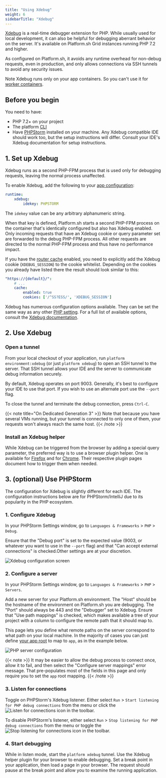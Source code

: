 ```yaml
---
title: "Using Xdebug"
weight: 6
sidebarTitle: "Xdebug"
---
```


[Xdebug](https://xdebug.org/) is a real-time debugger extension for PHP.
While usually used for local development, it can also be helpful for debugging aberrant behavior on the server.
It's available on Platform.sh Grid instances running PHP 7.2 and higher.

As configured on Platform.sh, it avoids any runtime overhead for non-debug requests, even in production, and only allows connections via SSH tunnels to avoid any security issues.

Note Xdebug runs only on your app containers.
So you can't use it for [worker containers](../../create-apps/workers.md).

## Before you begin

You need to have:

- PHP 7.2+ on your project
- The platform [CLI](../../development/cli/_index.md)
- Have [PHPStorm](https://www.jetbrains.com/phpstorm/) installed on your machine. Any Xdebug compatible IDE should work too, but the setup instructions will differ. Consult your IDE's Xdebug documentation for setup instructions.

## 1. Set up Xdebug

Xdebug runs as a second PHP-FPM process that is used only for debugging requests, leaving the normal process unaffected.

To enable Xdebug, add the following to your [app configuration](../../create-apps/app-reference.md):

```yaml {location=".platform.app.yaml"}
runtime:
    xdebug:
        idekey: PHPSTORM
```

The `idekey` value can be any arbitrary alphanumeric string.

When that key is defined, Platform.sh starts a second PHP-FPM process on the container that's identically configured but also has Xdebug enabled.
Only incoming requests that have an Xdebug cookie or query parameter set are forwarded to the debug PHP-FPM process.
All other requests are directed to the normal PHP-FPM process and thus have no performance impact.

If you have the [router cache](../../define-routes/cache.md) enabled, you need to explicitly add the Xdebug cookie (`XDEBUG_SESSION`) to the cookie whitelist. Depending on the cookies you already have listed there the result should look similar to this:

```yaml {location=".platform/routes.yaml"}
"https://{default}/":
    # ...
    cache:
        enabled: true
        cookies: ['/^SS?ESS/', 'XDEBUG_SESSION']
```

Xdebug has numerous configuration options available.
They can be set the same way as any other [PHP setting](./_index.md#php-settings).
For a full list of available options, consult the [Xdebug documentation](https://xdebug.org/docs/).

## 2. Use Xdebug

### Open a tunnel

From your local checkout of your application, run `platform environment:xdebug` (or just `platform xdebug`) to open an SSH tunnel to the server. That SSH tunnel allows your IDE and the server to communicate debug information securely.

By default, Xdebug operates on port 9003. Generally, it's best to configure your IDE to use that port. If you wish to use an alternate port use the `--port` flag.

To close the tunnel and terminate the debug connection, press `Ctrl-C`.

{{< note title="On Dedicated Generation 3" >}}
Note that because you have several VMs running, but your tunnel is connected to only one of them, your requests won't always reach the same host.
{{< /note >}}

### Install an Xdebug helper

While Xdebug can be triggered from the browser by adding a special query parameter, the preferred way is to use a browser plugin helper. One is available for [Firefox](https://addons.mozilla.org/en-US/firefox/addon/xdebug-helper-for-firefox/) and for [Chrome](https://chrome.google.com/webstore/detail/xdebug-helper/eadndfjplgieldjbigjakmdgkmoaaaoc). Their respective plugin pages document how to trigger them when needed.

## 3. (optional) Use PHPStorm

The configuration for Xdebug is slightly different for each IDE.
The configuration instructions below are for PHPStorm/IntelliJ due to its popularity in the PHP ecosystem.

### 1. Configure Xdebug

In your PHPStorm Settings window, go to `Languages & Frameworks` > `PHP` > `Debug`.

Ensure that the "Debug port" is set to the expected value (9003, or whatever you want to use in the `--port` flag) and that "Can accept external connections" is checked.Other settings are at your discretion.

![Xdebug configuration screen](/images/xdebug/xdebug-settings.png "0.6")

### 2. Configure a server

In your PHPStorm Settings window, go to `Languages & Frameworks` > `PHP` > `Servers`.

Add a new server for your Platform.sh environment. The "Host" should be the hostname of the environment on Platform.sh you are debugging. The "Port" should always be 443 and the "Debugger" set to Xdebug. Ensure that "Use path mappings" is checked, which makes available a tree of your project with a column to configure the remote path that it should map to.

This page lets you define what remote paths on the server correspond to what path on your local machine.
In the majority of cases you can just define [your app root](../../create-apps/app-reference.md#root-directory)
to map to `app`, as in the example below.

![PHP server configuration](/images/xdebug/xdebug-servers.png "0.6")

{{< note >}}
It may be easier to allow the debug process to connect once, allow it to fail, and then select the "Configure server mappings" error message. That pre-populates most of the fields in this page and only require you to set the `app` root mapping.
{{< /note >}}

### 3. Listen for connections

Toggle on PHPStorm's Xdebug listener. Either select `Run` > `Start listening for PHP debug connections` from the menu or click the ![Listen for connections](/images/xdebug/xdebug-phpstorm-not-listening.png "0.025-inline") icon in the toolbar.

To disable PHPStorm's listener, either select `Run` > `Stop listening for PHP debug connections` from the menu or toggle the ![Stop listening for connections](/images/xdebug/xdebug-phpstorm-listening.png "0.025-inline") icon in the toolbar.

### 4. Start debugging

While in listen mode, start the `platform xdebug` tunnel. Use the Xdebug helper plugin for your browser to enable debugging. Set a break point in your application, then load a page in your browser. The request should pause at the break point and allow you to examine the running application.
